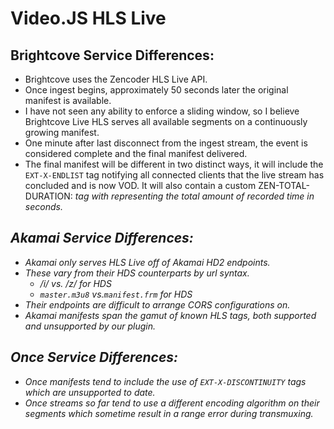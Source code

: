 # Video.JS HLS Live

## Brightcove Service Differences: 
- Brightcove uses the Zencoder HLS Live API.
- Once ingest begins, approximately 50 seconds later the original manifest is available. 
- I have not seen any ability to enforce a sliding window, so I believe Brightcove Live HLS serves all available segments on a continuously growing manifest. 
- One minute after last disconnect from the ingest stream, the event is considered complete and the final manifest delivered. 
- The final manifest will be different in two distinct ways, it will include the `EXT-X-ENDLIST` tag notifying all connected clients that the live stream has concluded and is now VOD. It will also contain a custom ZEN-TOTAL-DURATION:<i> tag with <i> representing the total amount of recorded time in seconds.

## Akamai Service Differences:
- Akamai only serves HLS Live off of Akamai HD2 endpoints.
- These vary from their HDS counterparts by url syntax.
	- <host> /i/ vs. <host> /z/ for HDS
	- `master.m3u8` vs.`manifest.frm` for HDS
- Their endpoints are difficult to arrange CORS configurations on.
- Akamai manifests span the gamut of known HLS tags, both supported and unsupported by our plugin.

## Once Service Differences:
- Once manifests tend to include the use of `EXT-X-DISCONTINUITY` tags which are unsupported to date. 
- Once streams so far tend to use a different encoding algorithm on their segments which sometime result in a range error during transmuxing.

